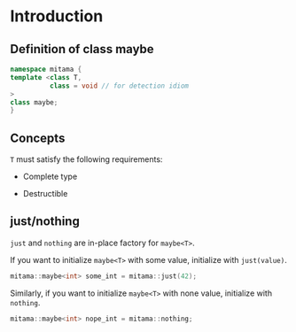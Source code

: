 # Introduction

## Definition of class maybe

```cpp
namespace mitama {
template <class T,
          class = void // for detection idiom
>
class maybe;
}
```

## Concepts

`T` must satisfy the following requirements:

- Complete type

- Destructible

## just/nothing

`just` and `nothing` are in-place factory for `maybe<T>`.

If you want to initialize `maybe<T>` with some value, initialize with `just(value)`.

```cpp
mitama::maybe<int> some_int = mitama::just(42);
```

Similarly, if you want to initialize `maybe<T>` with none value, initialize with `nothing`.

```cpp
mitama::maybe<int> nope_int = mitama::nothing;
```

